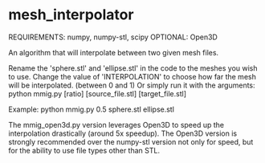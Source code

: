 # mesh_interpolator

REQUIREMENTS: numpy, numpy-stl, scipy
OPTIONAL: Open3D

An algorithm that will interpolate between two given mesh files.

Rename the 'sphere.stl' and 'ellipse.stl' in the code to the meshes you wish to use. Change the value of 'INTERPOLATION' to choose how far the mesh will be interpolated. (between 0 and 1)
Or simply run it with the arguments:
python mmig.py \[ratio] \[source_file.stl] \[target_file.stl]

Example:
python mmig.py 0.5 sphere.stl ellipse.stl

The mmig_open3d.py version leverages Open3D to speed up the interpolation drastically (around 5x speedup). The Open3D version is strongly recommended over the numpy-stl version not only for speed, but for the ability to use file types other than STL.
